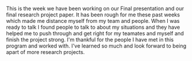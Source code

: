 This is the week we have been working on our Final presentation and our final research project paper. It has been rough for me these past weeks which made me distance myself from my team and people. When I was ready to talk I found people to talk to about my situations and they have helped me to push through and get right for my teamates and myself and finish the project strong. I'm thankful for the people I have met in this program and worked with. I've learned so much and look forward to being apart of more research projects. 
